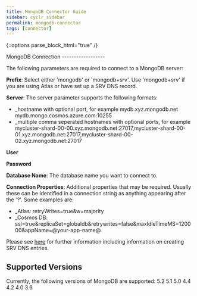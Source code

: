 ```yaml
---
title: MongoDB Connector Guide
sidebar: cyclr_sidebar
permalink: mongodb-connector
tags: [connector]
---
```

{::options parse_block_html="true" /}
<section class="card py-5 my-5">
MongoDB Connection
------------------

The following parameters are required to connect to a MongoDB server:

**Prefix**: Select either 'mongodb' or 'mongodb+srv'. Use 'mongodb+srv' if you are using Atlas or have set up a SRV DNS record.

**Server**: The server parameter supports the following formats:
* _hostname with optional port, for example
	mydb.xyz.mongodb.net
	mydb.mongo.cosmos.azure.com:10255
* _multiple comma seperated hostnames with optional ports, for example
	mycluster-shard-00-00.xyz.mongodb.net:27017,mycluster-shard-00-01.xyz.mongodb.net:27017,mycluster-shard-00-02.xyz.mongodb.net:27017

**User**

**Password**

**Database Name**: The database name you want to connect to.

**Connection Properties**: Additional properties that may be required. Usually these can be identified in a connection string as anything appearing after the '?'. Some examples are:
* _Atlas: retryWrites=true&w=majority
* _Cosmos DB: ssl=true&replicaSet=globaldb&retrywrites=false&maxIdleTimeMS=120000&appName=@your-app-name@

Please see [here](https://docs.mongodb.com/manual/reference/connection-string/) for further information including information on creating SRV DNS entries.


Supported Versions
------------------
Currently, the following versions of MongoDB are supported:
5.2
5.1
5.0
4.4
4.2
4.0
3.6

</section>
